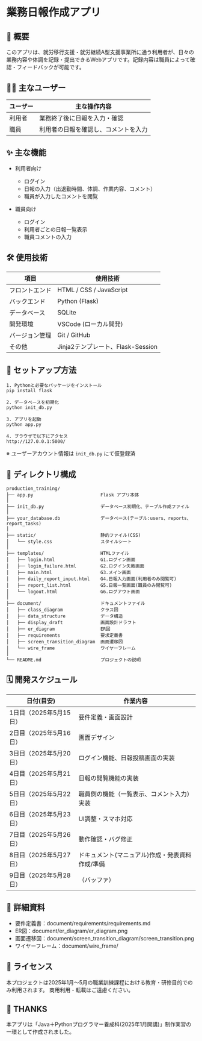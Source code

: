 # 業務日報作成アプリ

## 📌 概要

このアプリは、就労移行支援・就労継続A型支援事業所に通う利用者が、日々の業務内容や体調を記録・提出できるWebアプリです。記録内容は職員によって確認・フィードバックが可能です。

## 🧑‍💼 主なユーザー

| ユーザー | 主な操作内容 |
|----------|--------------|
| 利用者   | 業務終了後に日報を入力・確認 |
| 職員     | 利用者の日報を確認し、コメントを入力 |

## ✨ 主な機能

- 利用者向け
  - ログイン
  - 日報の入力（出退勤時間、体調、作業内容、コメント）
  - 職員が入力したコメントを閲覧
  
- 職員向け
  - ログイン
  - 利用者ごとの日報一覧表示
  - 職員コメントの入力

## 🛠 使用技術

| 項目 | 使用技術 |
|-|-|
| フロントエンド | HTML / CSS / JavaScript |
| バックエンド | Python (Flask) |
| データベース | SQLite |
| 開発環境 | VSCode (ローカル開発) |
| バージョン管理 | Git / GitHub |
| その他 | Jinja2テンプレート、Flask-Session |

## 🚀 セットアップ方法

```
1. Pythonと必要なパッケージをインストール
pip install flask

2. データベースを初期化
python init_db.py

3. アプリを起動
python app.py

4. ブラウザで以下にアクセス
http://127.0.0.1:5000/
```

※ ユーザーアカウント情報は `init_db.py` にて仮登録済

## 📂 ディレクトリ構成

```plaintext
production_training/
├── app.py                         Flask アプリ本体
│
├── init_db.py                     データベース初期化、テーブル作成ファイル
│
├── your_database.db               データベース(テーブル:users、reports、report_tasks)
│
├── static/                        静的ファイル(CSS)
│   └── style.css                  スタイルシート
│
├── templates/                     HTMLファイル
│   ├── login.html                 G1.ログイン画面
│   ├── login_failure.html         G2.ログイン失敗画面
│   ├── main.html                  G3.メイン画面
│   ├── daily_report_input.html    G4.日報入力画面(利用者のみ閲覧可)
│   ├── report_list.html           G5.日報一覧画面(職員のみ閲覧可)
│   └── logout.html                G6.ログアウト画面
│
├── document/                      ドキュメントファイル
│   ├── class_diagram              クラス図
│   ├── data_structure             データ構造
│   ├── display_draft              画面設計ドラフト
│   ├── er_diagram                 ER図
│   ├── requirements               要求定義書
│   ├── screen_transition_diagram  画面遷移図
│   └── wire_frame                 ワイヤーフレーム
│
└── README.md                      プロジェクトの説明
```

## 🗓 開発スケジュール

| 日付(目安) | 作業内容 |
|-|-|
| 1日目（2025年5月15日） | 要件定義・画面設計 |
| 2日目（2025年5月16日） | 画面デザイン |
| 3日目（2025年5月20日） | ログイン機能、日報投稿画面の実装 |
| 4日目（2025年5月21日） | 日報の閲覧機能の実装 |
| 5日目（2025年5月22日） | 職員側の機能（一覧表示、コメント入力）実装 |
| 6日目（2025年5月23日） | UI調整・スマホ対応 |
| 7日目（2025年5月26日） | 動作確認・バグ修正 |
| 8日目（2025年5月27日） | ドキュメント(マニュアル)作成・発表資料作成/準備 |
| 9日目（2025年5月28日） | （バッファ） |

## 📄 詳細資料
- 要件定義書：document/requirements/requirements.md
- ER図：document/er_diagram/er_diagram.png
- 画面遷移図：document/screen_transition_diagram/screen_transition.png
- ワイヤーフレーム：document/wire_frame/

## 📝 ライセンス
本プロジェクトは2025年1月～5月の職業訓練課程における教育・研修目的でのみ利用されます。
商用利用・転載はご遠慮ください。

## 🙏 THANKS
本アプリは「Java＋Pythonプログラマー養成科(2025年1月開講)」制作実習の一環として作成されました。
